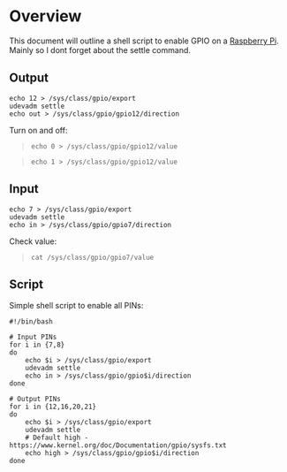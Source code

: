 # Overview

This document will outline a shell script to enable GPIO on a [Raspberry Pi](http://www.raspberrypi.org/). Mainly so I dont forget about the settle command.

## Output

```shell
echo 12 > /sys/class/gpio/export
udevadm settle
echo out > /sys/class/gpio/gpio12/direction
```

Turn on and off:

> `echo 0 > /sys/class/gpio/gpio12/value`

> `echo 1 > /sys/class/gpio/gpio12/value`

## Input

```shell
echo 7 > /sys/class/gpio/export
udevadm settle
echo in > /sys/class/gpio/gpio7/direction
```

Check value:

>`cat /sys/class/gpio/gpio7/value`

## Script

Simple shell script to enable all PINs:

```shell
#!/bin/bash

# Input PINs
for i in {7,8}
do
    echo $i > /sys/class/gpio/export
    udevadm settle
    echo in > /sys/class/gpio/gpio$i/direction
done

# Output PINs
for i in {12,16,20,21}
do
    echo $i > /sys/class/gpio/export
    udevadm settle
    # Default high - https://www.kernel.org/doc/Documentation/gpio/sysfs.txt
    echo high > /sys/class/gpio/gpio$i/direction
done
```